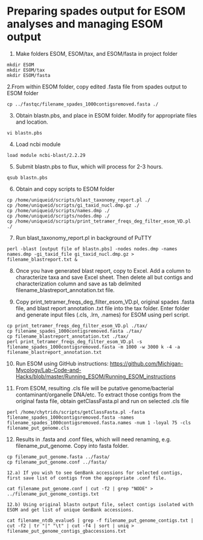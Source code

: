 # Preparing spades output for ESOM analyses and managing ESOM output

1. Make folders ESOM, ESOM/tax, and ESOM/fasta in project folder
```
mkdir ESOM
mkdir ESOM/tax
mkdir ESOM/fasta
```
2.From within ESOM folder, copy edited .fasta file from spades output to ESOM folder
```
cp ../fastqc/filename_spades_1000contigsremoved.fasta ./
```
3. Obtain blastn.pbs, and place in ESOM folder. Modify for appropriate files and location.
```
vi blastn.pbs
```
4. Load ncbi module
```	
load module ncbi-blast/2.2.29
```
5. Submit blastn.pbs to flux, which will process for 2-3 hours.
```	
qsub blastn.pbs
```
6. Obtain and copy scripts to ESOM folder
```
cp /home/uniqueid/scripts/blast_taxonomy_report.pl ./
cp /home/uniqueid/scripts/gi_taxid_nucl.dmp.gz ./
cp /home/uniqueid/scripts/names.dmp ./
cp /home/uniqueid/scripts/nodes.dmp ./
cp /home/uniqueid/scripts/print_tetramer_freqs_deg_filter_esom_VD.pl ./
```
7. Run blast_taxonomy_report.pl in background of PuTTY
```
perl -blast [output file of blastn.pbs] -nodes nodes.dmp -names names.dmp -gi_taxid_file gi_taxid_nucl.dmp.gz > filename_blastreport.txt &
```
8. Once you have generated blast report, copy to Excel. Add a column to characterize taxa and save Excel sheet. Then delete all but contigs and characterization column and save as tab delimited filename_blastreport_annotation.txt file.

9. Copy print_tetramer_freqs_deg_filter_esom_VD.pl, original spades .fasta file, and blast report annotation .txt file into the tax folder. Enter folder and generate input files (.cls, .lrn, .names) for ESOM using perl script.
```
cp print_tetramer_freqs_deg_filter_esom_VD.pl ./tax/
cp filename_spades_1000contigsremoved.fasta ./tax/
cp filename_blastreport_annotation.txt ./tax/
perl print_tetramer_freqs_deg_filter_esom_VD.pl -s filename_spades_1000contigsremoved.fasta -m 1000 -w 3000 k -4 -a filename_blastreport_annotation.txt
```
10. Run ESOM using GitHub instructions: https://github.com/Michigan-Mycology/Lab-Code-and-Hacks/blob/master/Running_ESOM/Running_ESOM_instructions

11. From ESOM, resulting .cls file will be putative genome/bacterial contaminant/organelle DNA/etc. To extract those contigs from the original fasta file, obtain getClassFasta.pl and run on selected .cls file
```
perl /home/chytrids/scripts/getClassFasta.pl -fasta filename_spades_1000contigsremoved.fasta -names filename_spades_1000contigsremoved.fasta.names -num 1 -loyal 75 -cls filename_put_genome.cls
```
12. Results in .fasta and .conf files, which will need renaming, e.g. filename_put_genome. Copy into fasta folder.
```
cp filename_put_genome.fasta ../fasta/
cp filename_put_genome.conf ../fasta/
```
	12.a) If you wish to see GenBank accessions for selected contigs, first save list of contigs from the appropriate .conf file.
```
cat filename_put_genome.conf | cut -f2 | grep "NODE" > ../filename_put_genome_contigs.txt
```
	12.b) Using original blastn output file, select contigs isolated with ESOM and get list of unique GenBank accessions.
```
cat filename_ntdb_evalue5 | grep -f filename_put_genome_contigs.txt | cut -f2 | tr "|" "\t" | cut -f4 | sort | uniq > filename_put_genome_contigs_gbaccessions.txt
```
